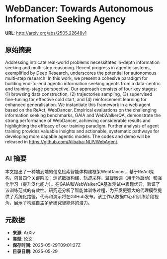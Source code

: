 # WebDancer: Towards Autonomous Information Seeking Agency

**URL**: http://arxiv.org/abs/2505.22648v1

## 原始摘要

Addressing intricate real-world problems necessitates in-depth information
seeking and multi-step reasoning. Recent progress in agentic systems,
exemplified by Deep Research, underscores the potential for autonomous
multi-step research. In this work, we present a cohesive paradigm for building
end-to-end agentic information seeking agents from a data-centric and
training-stage perspective. Our approach consists of four key stages: (1)
browsing data construction, (2) trajectories sampling, (3) supervised
fine-tuning for effective cold start, and (4) reinforcement learning for
enhanced generalisation. We instantiate this framework in a web agent based on
the ReAct, WebDancer. Empirical evaluations on the challenging information
seeking benchmarks, GAIA and WebWalkerQA, demonstrate the strong performance of
WebDancer, achieving considerable results and highlighting the efficacy of our
training paradigm. Further analysis of agent training provides valuable
insights and actionable, systematic pathways for developing more capable
agentic models. The codes and demo will be released in
https://github.com/Alibaba-NLP/WebAgent.


## AI 摘要

本文提出了一种端到端的信息检索智能体构建框架WebDancer，基于ReAct架构，包含四个关键阶段：浏览数据构建、轨迹采样、监督微调（用于冷启动）和强化学习（提升泛化能力）。在GAIA和WebWalkerQA基准测试中表现优异，验证了该训练范式的有效性。研究还分析了智能体训练过程，为开发更强大的代理模型提供了系统化路径。代码和演示将在GitHub发布。该工作从数据中心和训练阶段视角，展示了构建自主多步研究智能体的潜力。

## 元数据

- **来源**: ArXiv
- **类型**: 论文
- **保存时间**: 2025-05-29T09:01:27Z
- **目录日期**: 2025-05-29
